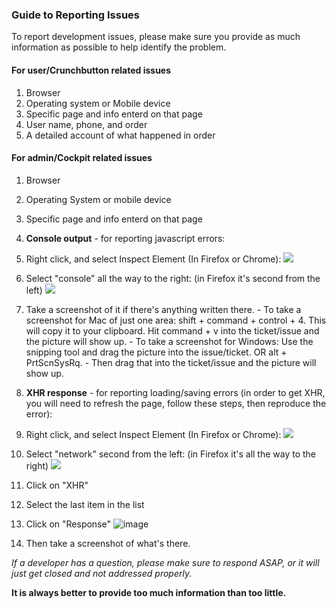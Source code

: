 ### Guide to Reporting Issues

To report development issues, please make sure you provide as much information as possible to help identify the problem.

#### For user/Crunchbutton related issues

1. Browser
2. Operating system or Mobile device
3. Specific page and info enterd on that page
4. User name, phone, and order
5. A detailed account of what happened in order

#### For admin/Cockpit related issues

1. Browser
2. Operating System or mobile device
3. Specific page and info enterd on that page
4. **Console output** - for reporting javascript errors:
  1. Right click, and select Inspect Element (In Firefox or Chrome):
     <img src="https://cloud.githubusercontent.com/assets/10369508/6260200/01191b74-b790-11e4-89c3-f430962856c1.png">
  2. Select "console" all the way to the right: (in Firefox it's second from the left)
     <img src="https://cloud.githubusercontent.com/assets/10369508/6260238/9c213160-b790-11e4-93b8-0c2df98ef386.png">
  3. Take a screenshot of it if there's anything written there.
    - To take a screenshot for Mac of just one area: shift + command + control + 4. This will copy it to your clipboard. Hit command + v into the ticket/issue and the picture will show up. 
    - To take a screenshot for Windows: Use the snipping tool and drag the picture into the issue/ticket. OR alt + PrtScnSysRq.     - Then drag that into the ticket/issue and the picture will show up.
      
5. **XHR response** - for reporting loading/saving errors (in order to get XHR, you will need to refresh the page, follow these steps, then reproduce the error):
  1. Right click, and select Inspect Element (In Firefox or Chrome):
     <img src="https://cloud.githubusercontent.com/assets/10369508/6260200/01191b74-b790-11e4-89c3-f430962856c1.png">
  2. Select "network" second from the left: (in Firefox it's all the way to the right)
     <img src="https://cloud.githubusercontent.com/assets/10369508/6260328/05d47404-b792-11e4-9799-4ee9a0f3e542.png">
  4. Click on "XHR"
  5. Select the last item in the list
  6. Click on "Response"
     ![image](https://cloud.githubusercontent.com/assets/27974/6272179/96a299d8-b81a-11e4-9064-bea9e449f03b.png)
  7. Then take a screenshot of what's there. 

*If a developer has a question, please make sure to respond ASAP, or it will just get closed and not addressed properly.*

**It is always better to provide too much information than too little.**
